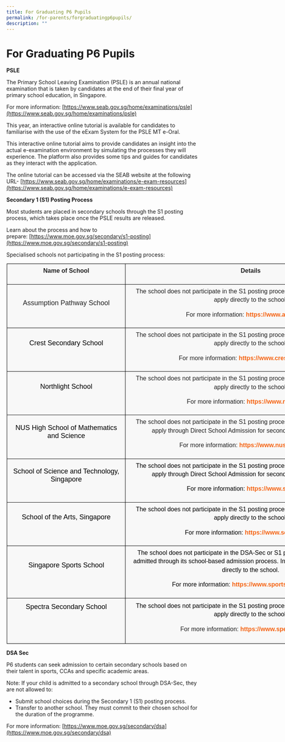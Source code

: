 ```yaml
---
title: For Graduating P6 Pupils
permalink: /for-parents/forgraduatingp6pupils/
description: ""
---
```

For Graduating P6 Pupils
========================

**PSLE**

The Primary School Leaving Examination (PSLE) is an annual national examination that is taken by candidates at the end of their final year of primary school education, in Singapore. 

For more information:
[https://www.seab.gov.sg/home/examinations/psle](https://www.seab.gov.sg/home/examinations/psle)

This year, an interactive online tutorial is available for candidates to familiarise with the use of the eExam System for the PSLE MT e-Oral.

This interactive online tutorial aims to provide candidates an insight into the actual e-examination environment by simulating the processes they will experience. The platform also provides some tips and guides for candidates as they interact with the application.

The online tutorial can be accessed via the SEAB website at the following URL- [https://www.seab.gov.sg/home/examinations/e-exam-resources](https://www.seab.gov.sg/home/examinations/e-exam-resources)

**Secondary 1 (S1) Posting Process**

Most students are placed in secondary schools through the S1 posting process, which takes place once the PSLE results are released.

Learn about the process and how to prepare: [https://www.moe.gov.sg/secondary/s1-posting](https://www.moe.gov.sg/secondary/s1-posting)

Specialised schools not participating in the S1 posting process:
<table class="iveo_table ives_tab_1 ive_eobj_left" style="margin: 0px 10px 0px 0px; outline: 0px; padding: 0px; border: 1px solid rgb(234, 234, 234); border-collapse: collapse; color: rgb(0, 0, 0); font-family: Raleway, sans-serif; font-size: 16px; font-style: normal; font-variant-ligatures: normal; font-variant-caps: normal; font-weight: 400; letter-spacing: normal; orphans: 2; text-align: left; text-transform: none; white-space: normal; widows: 2; word-spacing: 0px; -webkit-text-stroke-width: 0px; background-color: rgba(248, 248, 248, 0.9); text-decoration-thickness: initial; text-decoration-style: initial; text-decoration-color: initial; width: 972px;"><tbody class="" style="margin: 0px; outline: 0px; padding: 0px;"><tr class="" style="margin: 0px; outline: 0px; padding: 0px;"><td width="143" class="" style="margin: 0px; outline: 0px; padding: 7px; text-align: center; background-color: transparent; color: rgb(34, 34, 34); border: 1px solid rgb(0, 0, 0); width: 309px;"><p class="" style="margin: 0px 0px 1em; outline: 0px; padding: 0px; line-height: 22.4px;"><b class="" style="margin: 0px; outline: 0px; padding: 0px;">Name of School</b></p></td><td width="417" class="" style="margin: 0px; outline: 0px; padding: 7px; text-align: center; background-color: transparent; color: rgb(34, 34, 34); border: 1px solid rgb(0, 0, 0); width: 662px;"><p class="" style="margin: 0px 0px 1em; outline: 0px; padding: 0px; line-height: 22.4px;"><b class="" style="margin: 0px; outline: 0px; padding: 0px;">Details</b></p></td></tr><tr class="" style="margin: 0px; outline: 0px; padding: 0px;"><td width="143" class="" style="margin: 0px; outline: 0px; padding: 7px; text-align: center; background-color: transparent; color: rgb(34, 34, 34); border: 1px solid rgb(0, 0, 0);"><p class="" style="margin: 0px 0px 1em; outline: 0px; padding: 0px; line-height: 22.4px;"><font size="4" style="margin: 0px; outline: 0px; padding: 0px;">Assumption Pathway School</font></p><p class="" style="margin: 0px 0px 1em; outline: 0px; padding: 0px; line-height: 22.4px;"></p></td><td width="417" class="" style="margin: 0px; outline: 0px; padding: 7px; text-align: center; background-color: transparent; color: rgb(34, 34, 34); border: 1px solid rgb(0, 0, 0);"><p class="" style="margin: 0px 0px 1em; outline: 0px; padding: 0px; line-height: 22.4px;">The school does not participate in the S1 posting process. Interested students should apply directly to the school.</p><p class="" style="margin: 0px 0px 1em; outline: 0px; padding: 0px; line-height: 22.4px;"></p><p class="" style="margin: 0px 0px 1em; outline: 0px; padding: 0px; line-height: 22.4px;">For more information:<span>&nbsp;</span><a href="https://www.aps.edu.sg/" class="" style="margin: 0px; outline: 0px; padding: 0px; color: rgb(245, 100, 20); text-decoration: none; font-weight: 700;">https://www.aps.edu.sg/</a></p><p class="" style="margin: 0px 0px 1em; outline: 0px; padding: 0px; line-height: 22.4px;"></p></td></tr><tr class="" style="margin: 0px; outline: 0px; padding: 0px;"><td width="143" class="" style="margin: 0px; outline: 0px; padding: 7px; text-align: center; background-color: transparent; color: rgb(34, 34, 34); border: 1px solid rgb(0, 0, 0);"><h1 class="" style="margin: -10px 0px 0px -45px; outline: 0px; padding: 15px 0px 15px 45px; min-height: 1em; font-family: Raleway, sans-serif; color: rgb(57, 141, 61); font-size: 30px; font-weight: 900;"><span class="" style="margin: 0px; outline: 0px; padding: 0px; font-weight: normal;"><font color="#000000" size="4" style="margin: 0px; outline: 0px; padding: 0px;">Crest Secondary School</font></span></h1><p class="" style="margin: 0px 0px 1em; outline: 0px; padding: 0px; line-height: 22.4px;"></p></td><td width="417" class="" style="margin: 0px; outline: 0px; padding: 7px; text-align: center; background-color: transparent; color: rgb(34, 34, 34); border: 1px solid rgb(0, 0, 0);"><p class="" style="margin: 0px 0px 1em; outline: 0px; padding: 0px; line-height: 22.4px;">The school does not participate in the S1 posting process. Interested students should apply directly to the school.</p><p class="" style="margin: 0px 0px 1em; outline: 0px; padding: 0px; line-height: 22.4px;"></p><p class="" style="margin: 0px 0px 1em; outline: 0px; padding: 0px; line-height: 22.4px;">For more information:<span>&nbsp;</span><a href="https://www.crestsec.edu.sg/" class="" style="margin: 0px; outline: 0px; padding: 0px; color: rgb(245, 100, 20); text-decoration: none; font-weight: 700;">https://www.crestsec.edu.sg/</a></p><p class="" style="margin: 0px 0px 1em; outline: 0px; padding: 0px; line-height: 22.4px;"></p></td></tr><tr class="" style="margin: 0px; outline: 0px; padding: 0px;"><td width="143" class="" style="margin: 0px; outline: 0px; padding: 7px; text-align: center; background-color: transparent; color: rgb(34, 34, 34); border: 1px solid rgb(0, 0, 0);"><h1 class="" style="margin: -10px 0px 0px -45px; outline: 0px; padding: 15px 0px 15px 45px; min-height: 1em; font-family: Raleway, sans-serif; color: rgb(57, 141, 61); font-size: 30px; font-weight: 900;"><span class="" style="margin: 0px; outline: 0px; padding: 0px; font-weight: normal;"><font color="#000000" size="4" style="margin: 0px; outline: 0px; padding: 0px;">Northlight School</font></span></h1><p class="" style="margin: 0px 0px 1em; outline: 0px; padding: 0px; line-height: 22.4px;"></p></td><td width="417" class="" style="margin: 0px; outline: 0px; padding: 7px; text-align: center; background-color: transparent; color: rgb(34, 34, 34); border: 1px solid rgb(0, 0, 0);"><p class="" style="margin: 0px 0px 1em; outline: 0px; padding: 0px; line-height: 22.4px;">The school does not participate in the S1 posting process. Interested students should apply directly to the school.</p><p class="" style="margin: 0px 0px 1em; outline: 0px; padding: 0px; line-height: 22.4px;"></p><p class="" style="margin: 0px 0px 1em; outline: 0px; padding: 0px; line-height: 22.4px;">For more information:<span>&nbsp;</span><a href="https://www.nls.edu.sg/" class="" style="margin: 0px; outline: 0px; padding: 0px; color: rgb(245, 100, 20); text-decoration: none; font-weight: 700;">https://www.nls.edu.sg/</a></p><p class="" style="margin: 0px 0px 1em; outline: 0px; padding: 0px; line-height: 22.4px;"></p></td></tr><tr class="" style="margin: 0px; outline: 0px; padding: 0px;"><td width="143" class="" style="margin: 0px; outline: 0px; padding: 7px; text-align: center; background-color: transparent; color: rgb(34, 34, 34); border: 1px solid rgb(0, 0, 0);"><h1 class="" style="margin: -10px 0px 0px -45px; outline: 0px; padding: 15px 0px 15px 45px; min-height: 1em; font-family: Raleway, sans-serif; color: rgb(57, 141, 61); font-size: 30px; font-weight: 900;"><span class="" style="margin: 0px; outline: 0px; padding: 0px; font-weight: normal;"><font color="#000000" size="4" style="margin: 0px; outline: 0px; padding: 0px;">NUS High School of Mathematics and Science</font></span></h1><p class="" style="margin: 0px 0px 1em; outline: 0px; padding: 0px; line-height: 22.4px;"></p></td><td width="417" class="" style="margin: 0px; outline: 0px; padding: 7px; text-align: center; background-color: transparent; color: rgb(34, 34, 34); border: 1px solid rgb(0, 0, 0);"><p class="" style="margin: 0px 0px 1em; outline: 0px; padding: 0px; line-height: 22.4px;">The school does not participate in the S1 posting process. Interested students should apply through Direct School Admission for secondary schools (DSA-Sec).</p><p class="" style="margin: 0px 0px 1em; outline: 0px; padding: 0px; line-height: 22.4px;"></p><p class="" style="margin: 0px 0px 1em; outline: 0px; padding: 0px; line-height: 22.4px;">For more information:<span>&nbsp;</span><a href="https://www.nushigh.edu.sg/" class="" style="margin: 0px; outline: 0px; padding: 0px; color: rgb(245, 100, 20); text-decoration: none; font-weight: 700;">https://www.nushigh.edu.sg/</a></p><p class="" style="margin: 0px 0px 1em; outline: 0px; padding: 0px; line-height: 22.4px;"></p></td></tr><tr class="" style="margin: 0px; outline: 0px; padding: 0px;"><td width="143" class="" style="margin: 0px; outline: 0px; padding: 7px; text-align: center; background-color: transparent; color: rgb(34, 34, 34); border: 1px solid rgb(0, 0, 0);"><h1 class="" style="margin: -10px 0px 0px -45px; outline: 0px; padding: 15px 0px 15px 45px; min-height: 1em; font-family: Raleway, sans-serif; color: rgb(57, 141, 61); font-size: 30px; font-weight: 900;"><span class="" style="margin: 0px; outline: 0px; padding: 0px; font-weight: normal;"><font color="#000000" size="4" style="margin: 0px; outline: 0px; padding: 0px;">School of Science and Technology, Singapore</font></span></h1><p class="" style="margin: 0px 0px 1em; outline: 0px; padding: 0px; line-height: 22.4px;"></p></td><td width="417" class="" style="margin: 0px; outline: 0px; padding: 7px; text-align: center; background-color: transparent; color: rgb(34, 34, 34); border: 1px solid rgb(0, 0, 0);"><p class="" style="margin: 0px 0px 1em; outline: 0px; padding: 0px; line-height: 22.4px;"><font color="#000000" style="margin: 0px; outline: 0px; padding: 0px;">The school does not participate in the S1 posting process. Interested students should apply through Direct School Admission for secondary schools (DSA-Sec).</font></p><p class="" style="margin: 0px 0px 1em; outline: 0px; padding: 0px; line-height: 22.4px;"></p><p class="" style="margin: 0px 0px 1em; outline: 0px; padding: 0px; line-height: 22.4px;"><font color="#000000" style="margin: 0px; outline: 0px; padding: 0px;">For more information:<span>&nbsp;</span><a href="https://www.sst.edu.sg/" class="" style="margin: 0px; outline: 0px; padding: 0px; color: rgb(245, 100, 20); text-decoration: none; font-weight: 700;">https://www.sst.edu.sg/</a></font></p><p class="" style="margin: 0px 0px 1em; outline: 0px; padding: 0px; line-height: 22.4px;"></p></td></tr><tr class="" style="margin: 0px; outline: 0px; padding: 0px;"><td width="143" class="" style="margin: 0px; outline: 0px; padding: 7px; text-align: center; background-color: transparent; color: rgb(34, 34, 34); border: 1px solid rgb(0, 0, 0);"><h1 class="" style="margin: -10px 0px 0px -45px; outline: 0px; padding: 15px 0px 15px 45px; min-height: 1em; font-family: Raleway, sans-serif; color: rgb(57, 141, 61); font-size: 30px; font-weight: 900;"><span class="" style="margin: 0px; outline: 0px; padding: 0px; font-weight: normal;"><font color="#000000" size="4" style="margin: 0px; outline: 0px; padding: 0px;">School of the Arts, Singapore</font></span></h1><p class="" style="margin: 0px 0px 1em; outline: 0px; padding: 0px; line-height: 22.4px;"></p></td><td width="417" class="" style="margin: 0px; outline: 0px; padding: 7px; text-align: center; background-color: transparent; color: rgb(34, 34, 34); border: 1px solid rgb(0, 0, 0);"><p class="" style="margin: 0px 0px 1em; outline: 0px; padding: 0px; line-height: 22.4px;"><font color="#000000" style="margin: 0px; outline: 0px; padding: 0px;">The school does not participate in the S1 posting process. Interested students should apply directly to the school.</font></p><p class="" style="margin: 0px 0px 1em; outline: 0px; padding: 0px; line-height: 22.4px;"></p><p class="" style="margin: 0px 0px 1em; outline: 0px; padding: 0px; line-height: 22.4px;"><font color="#000000" style="margin: 0px; outline: 0px; padding: 0px;">For more information:<span>&nbsp;</span><a href="https://www.sota.edu.sg/" class="" style="margin: 0px; outline: 0px; padding: 0px; color: rgb(245, 100, 20); text-decoration: none; font-weight: 700;">https://www.sota.edu.sg/</a></font></p><p class="" style="margin: 0px 0px 1em; outline: 0px; padding: 0px; line-height: 22.4px;"></p></td></tr><tr class="" style="margin: 0px; outline: 0px; padding: 0px;"><td width="143" class="" style="margin: 0px; outline: 0px; padding: 7px; text-align: center; background-color: transparent; color: rgb(34, 34, 34); border: 1px solid rgb(0, 0, 0);"><h1 class="" style="margin: -10px 0px 0px -45px; outline: 0px; padding: 15px 0px 15px 45px; min-height: 1em; font-family: Raleway, sans-serif; color: rgb(57, 141, 61); font-size: 30px; font-weight: 900;"><span class="" style="margin: 0px; outline: 0px; padding: 0px; font-weight: normal;"><font color="#000000" size="4" style="margin: 0px; outline: 0px; padding: 0px;">Singapore Sports School</font></span></h1><p class="" style="margin: 0px 0px 1em; outline: 0px; padding: 0px; line-height: 22.4px;"></p></td><td width="417" class="" style="margin: 0px; outline: 0px; padding: 7px; text-align: center; background-color: transparent; color: rgb(34, 34, 34); border: 1px solid rgb(0, 0, 0);"><p class="" style="margin: 0px 0px 1em; outline: 0px; padding: 0px; line-height: 22.4px;"><font color="#000000" style="margin: 0px; outline: 0px; padding: 0px;">The school does not participate in the DSA-Sec or S1 posting process. Students are admitted through its school-based admission process. Interested students should apply directly to the school.</font></p><p class="" style="margin: 0px 0px 1em; outline: 0px; padding: 0px; line-height: 22.4px;"></p><p class="" style="margin: 0px 0px 1em; outline: 0px; padding: 0px; line-height: 22.4px;"><font color="#000000" style="margin: 0px; outline: 0px; padding: 0px;">For more information:<span>&nbsp;</span><a href="https://www.sportsschool.edu.sg/" class="" style="margin: 0px; outline: 0px; padding: 0px; color: rgb(245, 100, 20); text-decoration: none; font-weight: 700;">https://www.sportsschool.edu.sg/</a></font></p><p class="" style="margin: 0px 0px 1em; outline: 0px; padding: 0px; line-height: 22.4px;"></p></td></tr><tr class="" style="margin: 0px; outline: 0px; padding: 0px;"><td width="143" class="" style="margin: 0px; outline: 0px; padding: 7px; text-align: center; background-color: transparent; color: rgb(34, 34, 34); border: 1px solid rgb(0, 0, 0);"><h1 class="" style="margin: -10px 0px 0px -45px; outline: 0px; padding: 15px 0px 15px 45px; min-height: 1em; font-family: Raleway, sans-serif; color: rgb(57, 141, 61); font-size: 30px; font-weight: 900;"><span class="" style="margin: 0px; outline: 0px; padding: 0px; font-weight: normal;"><font color="#000000" size="4" style="margin: 0px; outline: 0px; padding: 0px;">Spectra Secondary School</font></span></h1><h1 class="" style="margin: -10px 0px 0px -45px; outline: 0px; padding: 15px 0px 15px 45px; min-height: 1em; font-family: Raleway, sans-serif; color: rgb(57, 141, 61); font-size: 30px; font-weight: 900;"><span class="" style="margin: 0px; outline: 0px; padding: 0px;"><font color="#000000" style="margin: 0px; outline: 0px; padding: 0px;">&nbsp;</font></span></h1></td><td width="417" class="" style="margin: 0px; outline: 0px; padding: 7px; text-align: center; background-color: transparent; color: rgb(34, 34, 34); border: 1px solid rgb(0, 0, 0);"><p class="" style="margin: 0px 0px 1em; outline: 0px; padding: 0px; line-height: 22.4px;"><font color="#000000" style="margin: 0px; outline: 0px; padding: 0px;">The school does not participate in the S1 posting process. Interested students should apply directly to the school.</font></p><p class="" style="margin: 0px 0px 1em; outline: 0px; padding: 0px; line-height: 22.4px;"></p><p class="" style="margin: 0px 0px 1em; outline: 0px; padding: 0px; line-height: 22.4px;">For more information:<span>&nbsp;</span><a href="https://www.spectra.edu.sg/" class="" style="margin: 0px; outline: 0px; padding: 0px; color: rgb(245, 100, 20); text-decoration: none; font-weight: 700;">https://www.spectra.edu.sg</a>/</p></td></tr></tbody></table>

**DSA Sec**  

P6 students can seek admission to certain secondary schools based on their talent in sports, CCAs and specific academic areas.

Note: If your child is admitted to a secondary school through DSA-Sec, they are not allowed to:

*   Submit school choices during the Secondary 1 (S1) posting process.
*   Transfer to another school. They must commit to their chosen school for the duration of the programme.

For more information: [https://www.moe.gov.sg/secondary/dsa](https://www.moe.gov.sg/secondary/dsa)